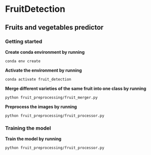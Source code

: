 # FruitDetection

## Fruits and vegetables predictor

### Getting started

**Create conda environment by running**

```
conda env create
```

**Activate the environment by running**

```
conda activate fruit_detection
```

**Merge different varieties of the same fruit
into one class by running**

```
python fruit_preprocessing/fruit_merger.py
```

**Preprocess the images by running**

```
python fruit_preprocessing/fruit_processor.py
```

### Training the model

**Train the model by running**

```
python fruit_preprocessing/fruit_processor.py
```
